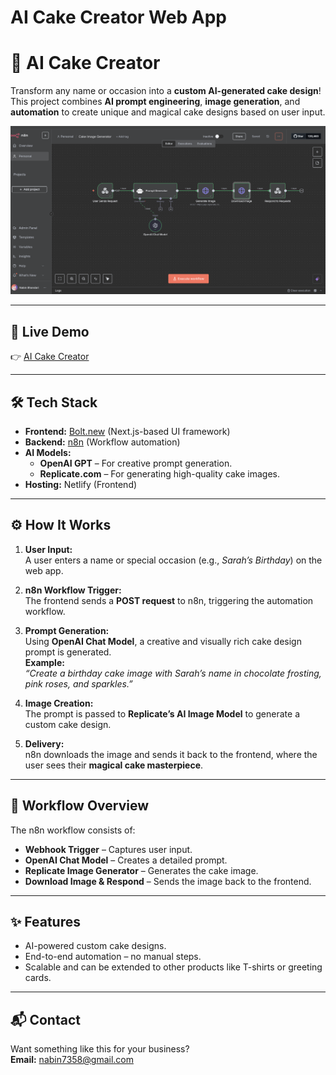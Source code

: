 # AI Cake Creator Web App

# 🎂 AI Cake Creator

Transform any name or occasion into a **custom AI-generated cake design**!  
This project combines **AI prompt engineering**, **image generation**, and **automation** to create unique and magical cake designs based on user input.

![AI Cake Creator Demo](./screenshot.png)  


---

## 🚀 **Live Demo**
👉 [AI Cake Creator](https://calm-cendol-1a3ff2.netlify.app)

---

## 🛠 **Tech Stack**
- **Frontend:** [Bolt.new](https://bolt.new) (Next.js-based UI framework)  
- **Backend:** [n8n](https://n8n.io) (Workflow automation)  
- **AI Models:**  
  - **OpenAI GPT** – For creative prompt generation.  
  - **Replicate.com** – For generating high-quality cake images.  
- **Hosting:** Netlify (Frontend)

---

## ⚙ **How It Works**
1. **User Input:**  
   A user enters a name or special occasion (e.g., *Sarah’s Birthday*) on the web app.
   
2. **n8n Workflow Trigger:**  
   The frontend sends a **POST request** to n8n, triggering the automation workflow.

3. **Prompt Generation:**  
   Using **OpenAI Chat Model**, a creative and visually rich cake design prompt is generated.  
   **Example:**  
   *“Create a birthday cake image with Sarah’s name in chocolate frosting, pink roses, and sparkles.”*

4. **Image Creation:**  
   The prompt is passed to **Replicate’s AI Image Model** to generate a custom cake design.

5. **Delivery:**  
   n8n downloads the image and sends it back to the frontend, where the user sees their **magical cake masterpiece**.

---

## 🧩 **Workflow Overview**
The n8n workflow consists of:  
- **Webhook Trigger** – Captures user input.  
- **OpenAI Chat Model** – Creates a detailed prompt.  
- **Replicate Image Generator** – Generates the cake image.  
- **Download Image & Respond** – Sends the image back to the frontend.



---

## ✨ **Features**
- AI-powered custom cake designs.
- End-to-end automation – no manual steps.
- Scalable and can be extended to other products like T-shirts or greeting cards.


---

## 📬 **Contact**
Want something like this for your business?  
**Email:** nabin7358@gmail.com


